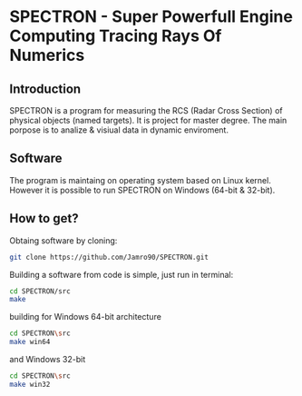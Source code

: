 # SPECTRON - Super Powerfull Engine Computing Tracing Rays Of Numerics

## Introduction

SPECTRON is a program for measuring the RCS (Radar Cross Section) of physical objects (named targets). It is project for master degree. The main porpose is to analize & visiual data in dynamic enviroment. 

## Software

The program is maintaing on operating system based on Linux kernel. However it is possible to run SPECTRON on Windows (64-bit & 32-bit). 

## How to get?

Obtaing software by cloning:

```bash
git clone https://github.com/Jamro90/SPECTRON.git
```

Building a software from code is simple, just run in terminal:

```bash
cd SPECTRON/src
make 
```

building for Windows 64-bit architecture

```bash
cd SPECTRON\src
make win64
```

and Windows 32-bit

```bash
cd SPECTRON\src
make win32
```

